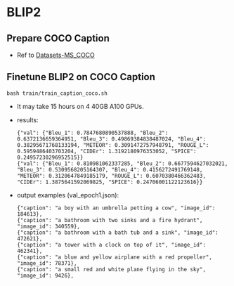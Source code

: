 # BLIP2

## Prepare COCO Caption

- Ref to [Datasets-MS_COCO](https://github.com/X1AOX1A/Datasets/tree/main/MS_COCO)

## Finetune BLIP2 on COCO Caption

```shell
bash train/train_caption_coco.sh
```

- It may take 15 hours on 4 40GB A100 GPUs.

- results:

    ```shell
    {"val": {"Bleu_1": 0.7847680890537888, "Bleu_2": 0.6372136659364951, "Bleu_3": 0.49869384838487024, "Bleu_4": 0.38295671768133194, "METEOR": 0.3091472757948791, "ROUGE_L": 0.5959486403703204, "CIDEr": 1.3192180976353052, "SPICE": 0.24957230296952515}}
    {"val": {"Bleu_1": 0.810981062337285, "Bleu_2": 0.6677594627032021, "Bleu_3": 0.5309568205164307, "Bleu_4": 0.4156272491769148, "METEOR": 0.3120647849185179, "ROUGE_L": 0.6070380466362483, "CIDEr": 1.3875641592069825, "SPICE": 0.24706001122123616}}
    ```

- output examples (val_epoch1.json):

    ```shell
    {"caption": "a boy with an umbrella petting a cow", "image_id": 184613}, 
    {"caption": "a bathroom with two sinks and a fire hydrant", "image_id": 340559}, 
    {"caption": "a bathroom with a bath tub and a sink", "image_id": 472621}, 
    {"caption": "a tower with a clock on top of it", "image_id": 462341}, 
    {"caption": "a blue and yellow airplane with a red propeller", "image_id": 78371}, 
    {"caption": "a small red and white plane flying in the sky", "image_id": 9426}, 
    ```